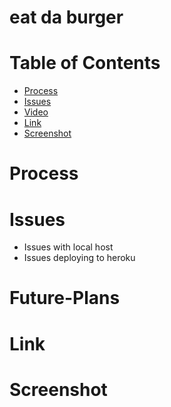 # eat da burger

# Table of Contents

* [Process](#Process)
* [Issues](#Issues)
* [Video](#Video)
* [Link](#Link)
* [Screenshot](#Screenshot)

# Process



# Issues
* Issues with local host
* Issues deploying to heroku


# Future-Plans



# Link 

[]()

# Screenshot

![]()

![]()